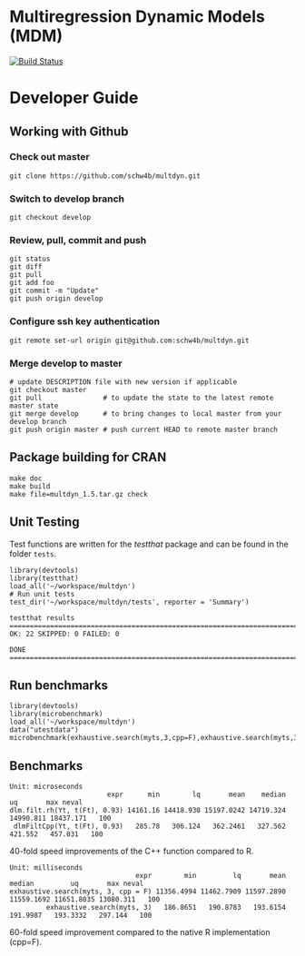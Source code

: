# Multiregression Dynamic Models (MDM)
[![Build Status](https://travis-ci.org/schw4b/multdyn.png?branch=develop)](https://travis-ci.org/schw4b/multdyn)

# Developer Guide

## Working with Github

### Check out master
    git clone https://github.com/schw4b/multdyn.git

### Switch to develop branch
    git checkout develop
    
### Review, pull, commit and push
    git status
    git diff
    git pull
    git add foo
    git commit -m "Update"
    git push origin develop

### Configure ssh key authentication
    git remote set-url origin git@github.com:schw4b/multdyn.git

### Merge develop to master
    # update DESCRIPTION file with new version if applicable
    git checkout master
    git pull               # to update the state to the latest remote master state
    git merge develop      # to bring changes to local master from your develop branch
    git push origin master # push current HEAD to remote master branch
    
## Package building for CRAN
    make doc
    make build
    make file=multdyn_1.5.tar.gz check

## Unit Testing
Test functions are written for the *testthat* package and can be found in the folder `tests`.

    library(devtools)
    library(testthat)
    load_all('~/workspace/multdyn')
    # Run unit tests
    test_dir('~/workspace/multdyn/tests', reporter = 'Summary')

	testthat results ==============================================================================
	OK: 22 SKIPPED: 0 FAILED: 0

	DONE =========================================================================================
	
## Run benchmarks

    library(devtools)
    library(microbenchmark)
    load_all('~/workspace/multdyn')
    data("utestdata")
    microbenchmark(exhaustive.search(myts,3,cpp=F),exhaustive.search(myts,3))

## Benchmarks
    Unit: microseconds
                            expr      min        lq       mean    median        uq       max neval
    dlm.filt.rh(Yt, t(Ft), 0.93) 14161.16 14418.930 15197.0242 14719.324 14990.811 18437.171   100
     dlmFiltCpp(Yt, t(Ft), 0.93)   285.78   306.124   362.2461   327.562   421.552   457.031   100

40-fold speed improvements of the C++ function compared to R.

    Unit: milliseconds
                                   expr        min         lq       mean     median         uq       max neval
    exhaustive.search(myts, 3, cpp = F) 11356.4994 11462.7909 11597.2890 11559.1692 11651.8035 13080.311   100
             exhaustive.search(myts, 3)   186.8651   190.8783   193.6154   191.9987   193.3332   297.144   100

60-fold speed improvement compared to the native R implementation (cpp=F).



